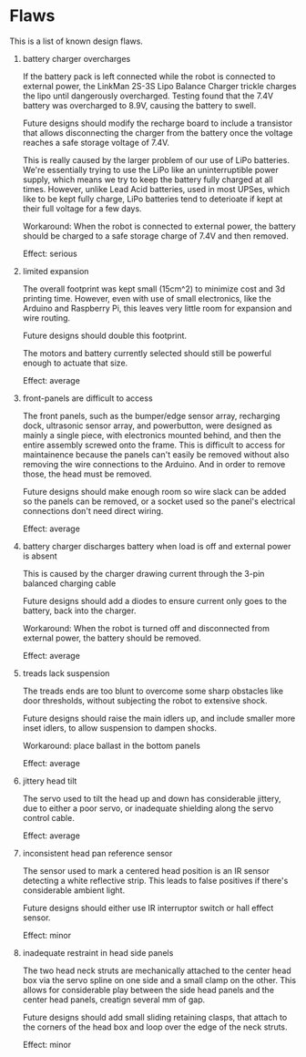 Flaws
=====

This is a list of known design flaws.

1. battery charger overcharges

    If the battery pack is left connected while the robot is connected to external power, the LinkMan 2S-3S Lipo Balance Charger trickle charges the lipo until dangerously overcharged. Testing found that the 7.4V battery was overcharged to 8.9V, causing the battery to swell.
    
    Future designs should modify the recharge board to include a transistor that allows disconnecting the charger from the battery once the voltage reaches a safe storage voltage of 7.4V.
    
    This is really caused by the larger problem of our use of LiPo batteries. We're essentially trying to use the LiPo like an uninterruptible power supply, which means we try to keep the battery fully charged at all times. However, unlike Lead Acid batteries, used in most UPSes, which like to be kept fully charge, LiPo batteries tend to deterioate if kept at their full voltage for a few days.
    
    Workaround: When the robot is connected to external power, the battery should be charged to a safe storage charge of 7.4V and then removed.
    
    Effect: serious
    
2. limited expansion

    The overall footprint was kept small (15cm^2) to minimize cost and 3d printing time.
    However, even with use of small electronics, like the Arduino and Raspberry Pi, this leaves very little room for expansion and wire routing.
    
    Future designs should double this footprint.
    
    The motors and battery currently selected should still be powerful enough to actuate that size.
    
    Effect: average

3. front-panels are difficult to access

    The front panels, such as the bumper/edge sensor array, recharging dock, ultrasonic sensor array, and powerbutton, were designed as mainly a single piece, with electronics mounted behind, and then the entire assembly screwed onto the frame. This is difficult to access for maintainence because the panels can't easily be removed without also removing the wire connections to the Arduino. And in order to remove those, the head must be removed.
    
    Future designs should make enough room so wire slack can be added so the panels can be removed, or a socket used so the panel's electrical connections don't need direct wiring.
    
    Effect: average

4. battery charger discharges battery when load is off and external power is absent

    This is caused by the charger drawing current through the 3-pin balanced charging cable

    Future designs should add a diodes to ensure current only goes to the battery, back into the charger.

    Workaround: When the robot is turned off and disconnected from external power, the battery should be removed.
    
    Effect: average

5. treads lack suspension

    The treads ends are too blunt to overcome some sharp obstacles like door thresholds, without subjecting the robot to extensive shock.
    
    Future designs should raise the main idlers up, and include smaller more inset idlers, to allow suspension to dampen shocks.

    Workaround: place ballast in the bottom panels
    
    Effect: average

6. jittery head tilt

    The servo used to tilt the head up and down has considerable jittery, due to either a poor servo, or inadequate shielding along the servo control cable.
    
    Effect: average

7. inconsistent head pan reference sensor

    The sensor used to mark a centered head position is an IR sensor detecting a white reflective strip. This leads to false positives if there's considerable ambient light.
    
    Future designs should either use IR interruptor switch or hall effect sensor.
    
    Effect: minor

8. inadequate restraint in head side panels

    The two head neck struts are mechanically attached to the center head box via the servo spline on one side and a small clamp on the other. This allows for considerable play between the side head panels and the center head panels, creatign several mm of gap.
    
    Future designs should add small sliding retaining clasps, that attach to the corners of the head box and loop over the edge of the neck struts.

    Effect: minor

